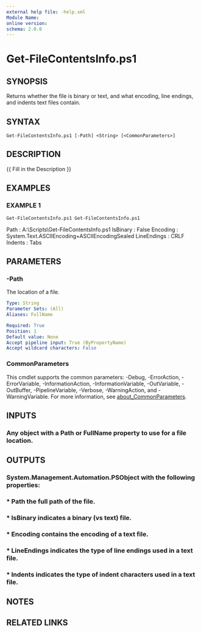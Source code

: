 ```yaml
---
external help file: -help.xml
Module Name:
online version:
schema: 2.0.0
---
```


# Get-FileContentsInfo.ps1

## SYNOPSIS
Returns whether the file is binary or text, and what encoding, line endings, and indents text files contain.

## SYNTAX

```
Get-FileContentsInfo.ps1 [-Path] <String> [<CommonParameters>]
```

## DESCRIPTION
{{ Fill in the Description }}

## EXAMPLES

### EXAMPLE 1
```
Get-FileContentsInfo.ps1 Get-FileContentsInfo.ps1
```

Path        : A:\Scripts\Get-FileContentsInfo.ps1
IsBinary    : False
Encoding    : System.Text.ASCIIEncoding+ASCIIEncodingSealed
LineEndings : CRLF
Indents     : Tabs

## PARAMETERS

### -Path
The location of a file.

```yaml
Type: String
Parameter Sets: (All)
Aliases: FullName

Required: True
Position: 1
Default value: None
Accept pipeline input: True (ByPropertyName)
Accept wildcard characters: False
```

### CommonParameters
This cmdlet supports the common parameters: -Debug, -ErrorAction, -ErrorVariable, -InformationAction, -InformationVariable, -OutVariable, -OutBuffer, -PipelineVariable, -Verbose, -WarningAction, and -WarningVariable. For more information, see [about_CommonParameters](http://go.microsoft.com/fwlink/?LinkID=113216).

## INPUTS

### Any object with a Path or FullName property to use for a file location.
## OUTPUTS

### System.Management.Automation.PSObject with the following properties:
### * Path the full path of the file.
### * IsBinary indicates a binary (vs text) file.
### * Encoding contains the encoding of a text file.
### * LineEndings indicates the type of line endings used in a text file.
### * Indents indicates the type of indent characters used in a text file.
## NOTES

## RELATED LINKS
